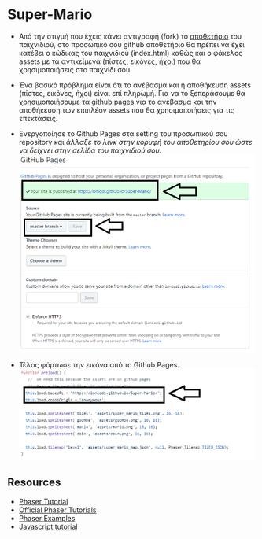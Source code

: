 # Super-Mario

- Από την στιγμή που έχεις κάνει αντιγραφή (fork) το [αποθετήριο](https://github.com/ioniodi/Super-Mario) του παιχνιδιού, στο προσωπικό σου github αποθετήριο θα πρέπει να έχει κατέβει ο κώδικας του παιχνιδιού (index.html) καθώς και ο φάκελος assets με τα αντικείμενα (πίστες, εικόνες, ήχοι) που θα χρησιμοποιήσεις στο παιχνίδι σου.

- Ένα βασικό πρόβλημα είναι ότι το ανέβασμα και η αποθήκευση assets (πίστες, εικόνες, ήχοι) είναι επί πληρωμή. Για να το ξεπεράσουμε θα χρησιμοποιήσουμε τα github pages για το ανέβασμα και την αποθήκευση των επιπλέον assets που θα χρησιμοποιήσεις για τις επεκτάσεις.

- Ενεργοποίησε το Github Pages στα setting του προσωπικού σου repository και *άλλαξε το λινκ στην κορυφή του αποθετηρίου σου ώστε να δείχνει στην σελίδα του παιχνιδιού σου.*
![ScreenShot](1.png)

- Τέλος φόρτωσε την εικόνα από το Github Pages. 
![ScreenShot](2.png)


## Resources
- [Phaser Tutorial](http://phaser.io/learn)
- [Official Phaser Tutorials](https://phaser.io/learn/official-tutorials)
- [Phaser Examples](http://phaser.io/examples)
- [Javascript tutorial](http://www.w3schools.com/js/)

